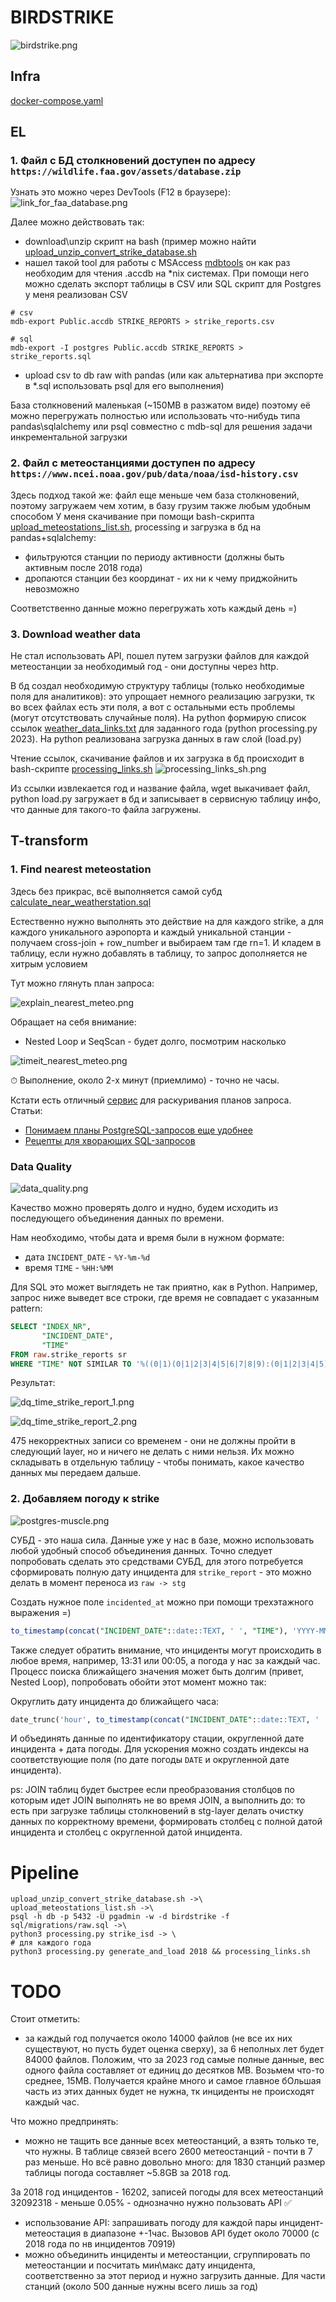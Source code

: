 # BIRDSTRIKE
![birdstrike.png](app%2Fimg%2Fbirdstrike.png)

## Infra

[docker-compose.yaml](docker-compose.yaml)

## EL

### 1. Файл с БД столкновений доступен по адресу `https://wildlife.faa.gov/assets/database.zip`

Узнать это можно через DevTools (F12 в браузере):
![link_for_faa_database.png](app%2Fimg%2Flink_for_faa_database.png)

Далее можно действовать так:
 - download\unzip скрипт на bash (пример можно найти  [upload_unzip_convert_strike_database.sh](app%2Fscripts%2Fupload_unzip_convert_strike_database.sh)
 - нашел такой tool для работы с MSAccess [mdbtools](https://github.com/mdbtools/mdbtools/tree/dev)
он как раз необходим для чтения .accdb на *nix системах. При помощи него можно сделать экспорт таблицы в CSV или SQL скрипт для Postgres
у меня реализован CSV

```
# csv
mdb-export Public.accdb STRIKE_REPORTS > strike_reports.csv

# sql
mdb-export -I postgres Public.accdb STRIKE_REPORTS > strike_reports.sql
```

 - upload csv to db raw with pandas (или как альтернатива при экспорте в *.sql использовать psql для его выполнения)

База столкновений маленькая (~150МВ в разжатом виде) поэтому её можно перегружать полностью или использовать что-нибудь типа pandas\sqlalchemy
или psql совместно с mdb-sql для решения задачи инкрементальной загрузки

### 2. Файл с метеостанциями доступен по адресу `https://www.ncei.noaa.gov/pub/data/noaa/isd-history.csv`

Здесь подход такой же: файл еще меньше чем база столкновений, поэтому загружаем чем хотим, в базу грузим также любым удобным способом
У меня скачивание при помощи bash-скрипта [upload_meteostations_list.sh](app%2Fscripts%2Fupload_meteostations_list.sh), processing и загрузка в бд на pandas+sqlalchemy:
- фильтруются станции по периоду активности (должны быть активным после 2018 года)
- дропаются станции без координат - их ни к чему приджойнить невозможно

Соответственно данные можно перегружать хоть каждый день =)

### 3. Download weather data

Не стал использовать API, пошел путем загрузки файлов для каждой метеостанции за необходимый год - они доступны через http.

В бд создал необходимую структуру таблицы (только необходимые поля для аналитиков): это упрощает немного реализацию загрузки, тк
во всех файлах есть эти поля, а вот с остальными есть проблемы (могут отсутствовать случайные поля).
На python формирую список ссылок [weather_data_links.txt](app%2Fsrc%2Fweather_data_links.txt) для заданного года (python processing.py 2023).
На python реализована загрузка данных в raw слой (load.py)

Чтение ссылок, скачивание файлов и их загрузка в бд происходит в bash-скрипте [processing_links.sh](app%2Fscripts%2Fprocessing_links.sh)
![processing_links_sh.png](app%2Fimg%2Fprocessing_links_sh.png)

Из ссылки извлекается год и название файла, wget выкачивает файл, python load.py загружает в бд и записывает в сервисную таблицу инфо, что данные для такого-то файла 
загружены.


## T-transform

### 1. Find nearest meteostation

Здесь без прикрас, всё выполняется самой субд [calculate_near_weatherstation.sql](app%2Fsql%2Fraw%2Fcalculate_near_weatherstation.sql)

Естественно нужно выполнять это действие на для каждого strike, а для каждого уникального аэропорта и каждый уникальной станции - получаем
cross-join + row_number и выбираем там где rn=1. И кладем в таблицу, если нужно добавлять в таблицу, то запрос дополняется не хитрым условием

Тут можно глянуть план запроса:

![explain_nearest_meteo.png](app%2Fimg%2Fexplain_nearest_meteo.png)

Обращает на себя внимание:
- Nested Loop и SeqScan - будет долго, посмотрим насколько

![timeit_nearest_meteo.png](app%2Fimg%2Ftimeit_nearest_meteo.png)

⏱ Выполнение, около 2-х минут (приемлимо) - точно не часы.

Кстати есть отличный [сервис](https://demo-explain.tensor.ru/plan/) для раскуривания планов запроса. 
Статьи:
- [Понимаем планы PostgreSQL-запросов еще удобнее](https://habr.com/ru/companies/tensor/articles/505348/)
- [Рецепты для хворающих SQL-запросов](https://habr.com/ru/companies/tensor/articles/492694/)


### Data Quality

![data_quality.png](app%2Fimg%2Fdata_quality.png)

Качество можно проверять долго и нудно, будем исходить из последующего объединения данных по времени. 

Нам необходимо, чтобы дата и время были в нужном формате:
- дата `INCIDENT_DATE` - `%Y-%m-%d`
- время `TIME` - `%HH:%MM`

Для SQL это может выглядеть не так приятно, как в Python. Например, запрос ниже выведет все строки, где время не совпадает с указанным pattern:

```sql
SELECT "INDEX_NR",
	   "INCIDENT_DATE",
	   "TIME"
FROM raw.strike_reports sr 
WHERE "TIME" NOT SIMILAR TO '%((0|1)(0|1|2|3|4|5|6|7|8|9):(0|1|2|3|4|5)(0|1|2|3|4|5|6|7|8|9))|2(0|1|2|3):(0|1|2|3|4|5)(0|1|2|3|4|5|6|7|8|9)%';
```

Результат:

![dq_time_strike_report_1.png](app%2Fimg%2Fdq_time_strike_report_1.png)

![dq_time_strike_report_2.png](app%2Fimg%2Fdq_time_strike_report_2.png)

475 некорректных записи со временем - они не должны пройти в следующий layer, но и ничего не делать с ними нельзя.
Их можно складывать в отдельную таблицу - чтобы понимать, какое качество данных мы передаем дальше.

### 2. Добавляем погоду к strike

![postgres-muscle.png](app%2Fimg%2Fpostgres-muscle.png)


СУБД - это наша сила. Данные уже у нас в базе, можно использовать любой удобный способ объединения данных. 
Точно следует попробовать сделать это средствами СУБД, для этого потребуется сформировать полную дату инцидента для `strike_report` - это можно делать 
в момент переноса из `raw -> stg`

Создать нужное поле `incidented_at` можно при помощи трехэтажного выражения =)

```sql
to_timestamp(concat("INCIDENT_DATE"::date::TEXT, ' ', "TIME"), 'YYYY-MM-DD HH24:MI') AT TIME ZONE 'UTC'
```

Также следует обратить внимание, что инциденты могут происходить в любое время, например, 13:31 или 00:05, а погода у нас за каждый час.
Процесс поиска ближайщего значения может быть долгим (привет, Nested Loop), попробовать обойти этот момент можно так:

Округлить дату инцидента до ближайщего часа:

```sql
date_trunc('hour', to_timestamp(concat("INCIDENT_DATE"::date::TEXT, ' ', "TIME"), 'YYYY-MM-DD HH24:MI') AT TIME ZONE 'UTC' + INTERVAL '30minute')
```

И объединять данные по идентификатору стации, округленной дате инцидента + дата погоды. Для ускорения можно создать индексы на 
соответствующие поля (по дате погоды `DATE` и округленной дате инцидента). 

ps: JOIN таблиц будет быстрее если преобразования столбцов по которым идет JOIN выполнять не во время JOIN, а выполнить до:
то есть при загрузке таблицы столкновений в stg-layer делать очистку данных по корректному времени, формировать столбец с полной датой 
инцидента и столбец с округленной датой инцидента.



# Pipeline

```
upload_unzip_convert_strike_database.sh ->\
upload_meteostations_list.sh ->\
psql -h db -p 5432 -U pgadmin -w -d birdstrike -f sql/migrations/raw.sql ->\
python3 processing.py strike_isd -> \
# для каждого года
python3 processing.py generate_and_load 2018 && processing_links.sh 
```

# TODO

Стоит отметить:
- за каждый год получается около 14000 файлов (не все их них существуют, но пусть будет оценка сверху), 
за 6 неполных лет будет 84000 файлов. Положим, что за 2023 год самые полные данные, вес одного файла составляет от единиц до десятков МВ.
Возьмем что-то среднее, 15МВ. Получается крайне много и самое главное бОльшая часть из этих данных будет не нужна, тк инциденты не происходят
каждый час.

Что можно предпринять:
- можно не тащить все данные всех метеостанций, а взять только те, что нужны. В таблице связей всего 2600 метеостанций - почти в 7 раз меньше.
Но всё равно довольно много: для 1830 станций размер таблицы погода составляет ~5.8GB за 2018 год.

За 2018 год инцидентов - 16202, записей погоды для всех метеостанций 32092318 - меньше 0.05% - однозначно нужно пользовать API ✅

- использование API: запрашивать погоду для каждой пары инцидент-метеостация в диапазоне +-1час.
Вызовов API будет около 70000 (с 2018 года по нв инцидентов 70919)
- можно объединить инциденты и метеостанции, сгруппировать по метеостанции и посчитать мин\макс дату инцидента, соответственно за этот период и
нужно загрузить данные. Для части станций (около 500 данные нужны всего лишь за год)

